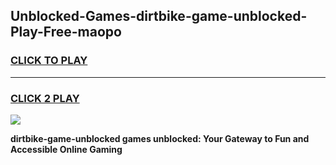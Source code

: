 
## Unblocked-Games-dirtbike-game-unblocked-Play-Free-maopo
<h3>
<a href="https://premium76.site?title=dirtbike-game-unblocked&ref=19M">CLICK TO PLAY</a></h3>
<hr>

<h3>
<a href="https://premium76.site?title=dirtbike-game-unblocked&ref=19M">CLICK 2 PLAY</a>
  
</h3>

<a href="https://premium76.site?title=dirtbike-game-unblocked&ref=19M"><img src="https://clearcache.store/games.png"></a>


**dirtbike-game-unblocked games unblocked: Your Gateway to Fun and Accessible Online Gaming**
